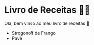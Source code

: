 # Livro de Receitas :woman_cook:

Olá, bem vindo ao meu livro de receitas :call_me_hand:

- Strogonoff de Frango
- Pavê
